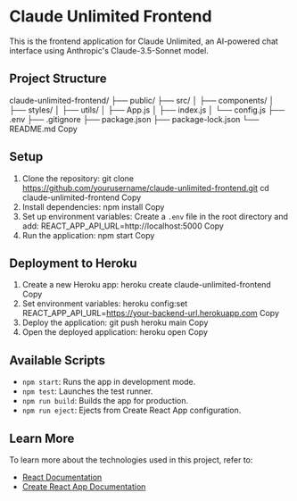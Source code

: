 # Claude Unlimited Frontend

This is the frontend application for Claude Unlimited, an AI-powered chat interface using Anthropic's Claude-3.5-Sonnet model.

## Project Structure
claude-unlimited-frontend/
├── public/
├── src/
│   ├── components/
│   ├── styles/
│   ├── utils/
│   ├── App.js
│   ├── index.js
│   └── config.js
├── .env
├── .gitignore
├── package.json
├── package-lock.json
└── README.md
Copy
## Setup

1. Clone the repository:
git clone https://github.com/yourusername/claude-unlimited-frontend.git
cd claude-unlimited-frontend
Copy
2. Install dependencies:
npm install
Copy
3. Set up environment variables:
Create a `.env` file in the root directory and add:
REACT_APP_API_URL=http://localhost:5000
Copy
4. Run the application:
npm start
Copy
## Deployment to Heroku

1. Create a new Heroku app:
heroku create claude-unlimited-frontend
Copy
2. Set environment variables:
heroku config:set REACT_APP_API_URL=https://your-backend-url.herokuapp.com
Copy
3. Deploy the application:
git push heroku main
Copy
4. Open the deployed application:
heroku open
Copy
## Available Scripts

- `npm start`: Runs the app in development mode.
- `npm test`: Launches the test runner.
- `npm run build`: Builds the app for production.
- `npm run eject`: Ejects from Create React App configuration.

## Learn More

To learn more about the technologies used in this project, refer to:
- [React Documentation](https://reactjs.org/docs/getting-started.html)
- [Create React App Documentation](https://create-react-app.dev/docs/getting-started/)

